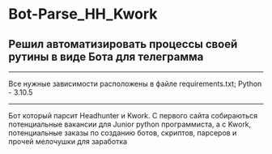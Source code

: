 # Bot-Parse_HH_Kwork

## Решил автоматизировать процессы своей рутины в виде Бота для телеграмма

***
Все нужные зависимости расположены в файле requirements.txt; Python - 3.10.5
***

Бот который парсит Headhunter и Kwork.
С первого сайта собираються потенциальные вакансии для Junior python программиста, а с Kwork, потенциальные заказы по созданию ботов, скриптов, парсеров и прочей 
мелочушки для заработка

